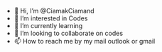 - 👋 Hi, I’m @CiamakCiamand
- 👀 I’m interested in Codes
- 🌱 I’m currently learning 
- 💞️ I’m looking to collaborate on codes
- 📫 How to reach me by my mail outlook or gmail

<!---
CiamakCiamand/CiamakCiamand is a ✨ special ✨ repository because its `README.md` (this file) appears on your GitHub profile.
You can click the Preview link to take a look at your changes.
--->
